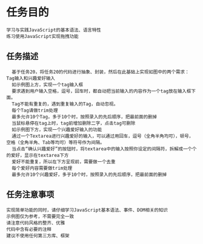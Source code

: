 任务目的
====
    学习与实践JavaScript的基本语法、语言特性
    练习使用JavaScript实现拖拽功能
任务描述
----
      基于任务20，将任务20的代码进行抽象、封装，然后在此基础上实现如图中的两个需求：Tag输入和兴趣爱好输入
      如示例图上方，实现一个tag输入框
      要求遇到用户输入空格，逗号，回车时，都自动把当前输入的内容作为一个tag放在输入框下面。
      Tag不能有重复的，遇到重复输入的Tag，自动忽视。
      每个Tag请做trim处理
      最多允许10个Tag，多于10个时，按照录入的先后顺序，把最前面的删掉
      当鼠标悬停在tag上时，tag前增加删除二字，点击tag可删除
      如示例图下方，实现一个兴趣爱好输入的功能
      通过一个Textarea进行兴趣爱好的输入，可以通过用回车，逗号（全角半角均可），顿号，空格（全角半角、Tab等均可）等符号作为间隔。
      当点击“确认兴趣爱好”的按钮时，将textarea中的输入按照你设定的间隔符，拆解成一个个的爱好，显示在textarea下方
      爱好不能重复，所以在下方呈现前，需要做一个去重
      每个爱好内容需要做trim处理
      最多允许10个兴趣爱好，多于10个时，按照录入的先后顺序，把最前面的删掉
任务注意事项
----
    实现简单功能的同时，请仔细学习JavaScript基本语法、事件、DOM相关的知识
    示例图仅为参考，不需要完全一致
    请注意代码风格的整齐、优雅
    代码中含有必要的注释
    建议不使用任何第三方库、框架

